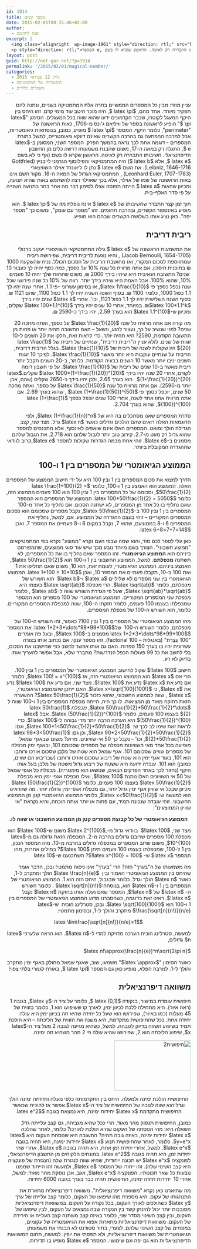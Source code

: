 ```yaml
---
id: 1914
title: מספר קסום
date: 2015-02-01T00:35:46+02:00
author:
  - אנה ליזהטוב
excerpt: |
  <img class="alignright  wp-image-1961" style="direction: rtl;" src="http://net-gar.net/wp-content/uploads/2015/01/e.png" alt="e" width="170" height="83" />
  <p style="direction: rtl;">המספר e, התגלה רק במאה ה-17, משום שהבנת משמעותו דרשה כלים מן החשבון הדיפרנציאלי. חשיבותו התבררה רק לאיטה. הראשון שקרא לו בשם (אף כי לא בשם e, אלא b) היה המתמטיקאי והפילוסוף הגרמני לייבניץ. את השם e נתן לו ליאונרד אוילר השוויצארי, המתמטיקאי הגדול של המאה ה-18. מקור השם אינו באות הראשונה של שמו של אוילר, אלא בכך שאוילר רצה להשתמש באות שהיא תנועה, ומכיוון שהאות a הייתה תפוסה אצלו לסימון דבר מה אחר בחר בתנועה השנייה על פי סדר האלף-בית.</p>
layout: post
guid: http://net-gar.net/?p=1914
permalink: '/2015/02/01/magical-number/'
categories:
  - גליון 12 פברואר 2015
  - היסטוריה של המתמטיקה
  - מאמרים כלליים
---
```

<p style="direction: rtl;">
  עניין מוזר: מבין כל המספרים הממשיים בחרה אלת המתמטיקה בשניים, ונתנה להם תפקיד מיוחד. אחד מהם, $latex \pi $, היה מוכר היטב עוד מימי קדם. זהו היחס בין היקף המעגל לקוטרו, שכבר הקדמונים ידעו שהוא שווה בכל המעגלים. הסימון "$latex \pi $" הופיע לראשונה בספר של וויליאם ג'ונס מ-1706, כאות הראשונה של "perimeter", כלומר היקף. המספר $latex \pi $ מופיע, כמובן, בנוסחאות גיאומטריות, אבל למרבה ההפתעה גם בהרבה הקשרים שאינם דווקא גיאומטריים, למשל בתורת המספרים - דוגמה אחת לכך נראה בהמשך הפרק. המספר השני, המסומן ב-$latex e $, התגלה רק במאה ה-17, משום שהבנת משמעותו דרשה כלים מן החשבון הדיפרנציאלי. חשיבותו התבררה רק לאיטה. הראשון שקרא לו בשם (אף כי לא בשם $latex e $, אלא $latex b $) היה המתמטיקאי והפילוסוף הגרמני לייבניץ (Gottfried Leibniz, 1646-1716). את השם $latex e $ נתן לו ליאונרד אוילר השוויצארי (Leonhard Euler, 1707-1783) , המתמטיקאי הגדול של המאה ה-18. מקור השם אינו באות הראשונה של שמו של אוילר, אלא בכך שאוילר רצה להשתמש באות שהיא תנועה, ומכיוון שהאות $latex a $ הייתה תפוסה אצלו לסימון דבר מה אחר בחר בתנועה השנייה על פי סדר האלף-בית.
</p>

<p style="direction: rtl;">
  תוך זמן קצר התברר שחשיבותו של $latex e $ אינה נופלת מזו של $latex \pi $. הוא מופיע באינספור הקשרים, ובהרבה תחומים. זהו "מספר עם עומק", ומשום כך "מספר יפה". כאן נציג אותו בשלושה הקשרים שבהם הוא מופיע.
</p>

<h2 style="direction: rtl;">
  ריבית דריבית
</h2>

<p style="direction: rtl;">
  את המשמעות הראשונה של $latex e $ גילה המתמטיקאי השוויצארי יעקוב ברנולי (Jacob Bernoulli, 1654-1705) , והיא נוגעת לריבית דריבית, שפירושה ריבית שמתווספת לסכום המקורי, ואז מחושבת הריבית על הסכום הכולל. נניח שהִשקַעת 1000 ₪ בתוכנית חיסכון. אם אתה מרוויח כל שנה 10% על כספך, כמה כסף יהיה לך כעבור 10  שנים? התשובה הנאיבית היא שיהיו בידך 2000 ₪, משום שהרווח שלך יהיה 10 פעמים 10%, שהוא 100%. אבל האמת היא שיהיו בידך יותר. רווח של 10% כל שנה פירושו שכל שנה נכפל כספך פי $latex 1\frac{1}{10}$, או בסימון עשרוני –פי 1.1. אחרי שנה יהיו לך 1.1 כפול 1000, כלומר 1100 ₪. בסוף השנה השניה יהיו לך 1.1 כפול 1100, שהם 1121 ₪. בסוף השנה השלישית יהיו לך 1.1 כפול 1121, וכו'. אחרי $latex k$ שנים יהיו בידך $latex 100*1.1^k$₪. במיוחד, אחרי 10 שנים יהיו בידך $latex 100*1.1^{10}$ שקלים, ומכיוון ש-$latex 1.1^{10}$ הוא בערך 2.59, יהיו בידך כ-2590 ₪.
</p>

<p style="direction: rtl;">
  מה קורה אם אתה מרוויח כל שנה $latex \frac{1}{20}$ על כספך, ואתה מחכה 20 שנים? לפני שנשיב על כך, נעצור לרגע, ונשאל – האם התשובה תהיה יותר או פחות מן התשובה הקודמת, 2590? היא תהיה <em>יותר. </em>כדי לראות זאת, חלקו את 20 השנים ל-10 זוגות של שנים. לולא עניין ה"ריבית דריבית", שנתיים של ריבית של $latex \frac{1}{20}$ היו שקולות לשנה של ריבית של $latex \frac{1}{10}$. בגלל הריבית דריבית, הריבית על שנתיים עוקבות היא יותר מאשר $latex \frac{1}{10}$. לפיכך 10 זוגות השנים יניבו יותר מאשר 10 השנים בבעיה הקודמת. כלומר, ב-20 השנים תקבל יותר ריבית מאשר ב-10 שנים של ריבית של $latex \frac{1}{10}$. על פי חשבון דומה לקודם, אחרי 20 שנה יהיו בידך $latex 1000*(1+\frac{1}{20})^{20}$ שקלים.$latex (1+\frac{1}{20})^{20}$   הוא בערך 2.65, ולכן יהיו בידך כ-2650 שקלים (שהם, אכן יותר מ-2590). אם אתה מרוויח כל שנה $latex \frac{1}{50}$ על כספך, ואתה מחכה 50 שנים, יוכפל כספך פי $latex (1+\frac{1}{50})^{50}$ , שהוא בערך 2.69. אם אתה מרוויח אחוז אחד לשנה, אחרי 100 שנים יוכפל כספך $latex (1+\frac{1}{100})^{100}$, שהוא בערך 2.704.
</p>

<p style="direction: rtl;">
  סדרת המספרים שאנו מסתכלים בה היא של $latex (1+\frac{1}{n})^n$, ולפי הדוגמאות האלה רואים שהם הולכים וגדלים כאשר $latex n$ גדל. מצד שני, קצב הגדילה הולך ומואט. המספרים האלו אינם שואפים לאינסוף, אלא מתכנסים למספר שהוא גדול רק מעט מ-2.7. קירוב טוב יותר לגבול שלהם הוא 2.718. את הגבול שלהם מסמנים ב-$latex e$. זוהי אחת מכמה הגדרות שקולות למספר $latex e$,קרוב לוודאי שההגדרה המקובלת ביותר.
</p>

<h2 style="direction: rtl;">
  הממוצע הגיאומטרי של המספרים בין 1 ו-100
</h2>

<p style="direction: rtl;">
  הדרך למצוא את סכום המספרים בין 1 ובין 100 היא על ידי חישוב הממוצע של המספרים האלה. הממוצע הוא האמצע בין 1 ו-100, כלומר $latex \frac{1+100}{2} = 50\frac{1}{2}$, וסכומם של כל המספרים בין 1 ובין 100 הוא 100 פעמים הממוצע הזה, כלומר $latex 100*50\frac{1}{2} = 5050$. הממוצע של המספרים הוא המספר שאם נחליף בו כל אחד מן המספרים, לא ישתנה הסכום. אם נחליף כל אחד מ-100 המספרים בין 1 ובין 100 ב-$latex 50\frac{1}{2}$, נקבל מספרים שסכומם הוא כסכום המספרים המקוריים – זוהי בעצם ההגדרה של הממוצע. אם, למשל, נחליף את המספרים 6 ו-8 בממוצעם, שהוא 7, נקבל במקום 6 ו-8 פעמיים את המספר 7, ואכן $latex 6+8=7+7=14$.
</p>

<p style="direction: rtl;">
  כאן עלי לספר לכם סוד, והוא שמה שבפי העם נקרא "ממוצע" נקרא בפי המתמטיקאים "ממוצע חשבוני". הצורך בשם מיוחד נובע מכך שיש עוד סוגי ממוצעים, שהמפורסם ביניהם הוא <strong>הממוצע הגיאומטרי</strong>. זהו המספר שאם נחליף בו את כל המספרים, לא תשתנה <strong>מכפלתם</strong>. למשל, הממוצע החשבוני בין 1 ו-100 הוא $latex 50\frac{1}{2}$, האמצע ביניהם. הממוצע הגיאומטרי, לעומת זאת, הוא 10, משום שאם תחליפו את 1 ואת 100 ב-10, תקבלו פעמיים את המספר 10, ואכן $latex 1*100 = 10*10$. הממוצע הגיאומטרי בין שני מספרים לא שליליים $latex a$ ו-$latex b$  הוא השורש של מכפלתם, כלומר $latex \sqrt{ab}$. הרי מכפלת $latex \sqrt{ab}$ בעצמו היא $latex \sqrt{ab}*\sqrt{ab}$, שעל פי הגדרת השורש שווה ל-$latex ab$ , כלומר מכפלת שני המספרים המקוריים. הממוצע הגיאומטרי של 100 מספרים הוא המספר שמכפלתו בעצמו 100 פעמים, כלומר חזקתו ה-100, שווה למכפלת המספרים המקוריים. כלומר, הוא השורש ה-100 של מכפלת המספרים.
</p>

<p style="direction: rtl;">
  מהו הממוצע הגיאומטרי של המספרים בין 1 ובין 100? כאמור, זהו השורש ה-100 של מכפלתם, כלומר השורש ה-100  של$latex 1*2*3*\dots*98*99*100$. את המספר $latex 1*2*3*\dots*98*99*100$ מסמנים ב-$latex 100!$, ובעל פה אומרים "100 עֲצֶרֶת" (באנגלית – 100 factorial). זהו מספר ענקי. אם נכתוב אותו בצורה עשרונית יהיו בו בערך 150 ספרות. האם גם אותו אפשר לחשב כפי שחישבנו את הסכום, בלי לחשב את כל 99 פעולות הכפל הנדרשות? מתברר שלא, אבל אפשר להעריך אותו בדיוק לא רע.
</p>

<p style="direction: rtl;">
  חישוב $latex 100!$ שקול לחישוב הממוצע הגיאומטרי של המספרים בין 1 ובין 100. הרי אם $latex x$ הוא הממוצע הגיאומטרי הזה, אז $latex 100! = x^{100}$, כלומר אם נדע את $latex x$ נדע את $latex 100!$. מצד שני, אם נדע את $latex 100!$ נדע את $latex x$, כי $latex x=\sqrt[100]{100!}$. האם ייתכן שהממוצע הגיאומטרי, $latex x$ , שווה לממוצע החשבוני, שהוא כזכור $latex 50\frac{1}{2}$? ההשערה הזאת רחוקה מאוד מן המציאות. לו כך היה, הייתה מכפלת המספרים בין 1 ו-100 שווה ל $latex 50\frac{1}{2}*50\frac{1}{2}*\dots$, <em>מכפלת</em> $latex 50\frac{1}{2}$ בעצמו 100 פעמים, כלומר $latex (50\frac{1}{2})^{100}$. אבל $latex (50\frac{1}{2})^{100}$ היא הערכה הרבה יותר מדי גבוהה ל-$latex 100!$. כדי לראות זאת שימו לב לכך ש:  $latex 100*1<50\frac{1}{2}*50\frac{1}{2}$, וגם: $latex 90*2<50\frac{1}{2}*50\frac{1}{2}$, וכן גם: $latex 98*3<50\frac{1}{2}*50\frac{1}{2}$, וכו' – נקבל כך 50 אי-שוויונים. מדוע? משום שבאגף שמאל מופיעה בכל אחד מאי השוויונות מכפלה של מספרים שסכומם 101, ובאגף ימין מכפלה של מספרים <em>שווים</em> שסכומם 101. אגף שמאל הוא שטח של מלבן שסכום אורכו ורוחבו הוא 101, בעוד אגף ימין הוא שטח של ריבוע שסכום אורכו ורוחבו (שבריבוע הם שווים, כמובן) הוא 101. עובדה ידועה היא ששטח של ריבוע גדול משטח של מלבן בעל אותו היקף (נחזור לכך באחד הפרקים הבאים, שנושאו הוא סימטריה). מכפלת כל אגפי שמאל של 50 אי השוויונים האלו נותנת $latex 100!$, ואילו מכפלת אגפי ימין היא מכפלת $latex 50\frac{1}{2}$ בעצמו 100 פעמים, כלומר $latex (50\frac{1}{2})^{100}$ . מכיוון שבכל אי שוויון אגף ימין גדול יותר, גם מכפלת אגפי ימין גדולה יותר. מה שהראינו הוא למעשה ש: $latex x<50\frac{1}{2}$, כלומר הממוצע הגיאומטרי קטן מן הממוצע החשבוני. זוהי עובדה שנכונה תמיד, עם פחות או יותר אותה הוכחה, והיא נקראת "אי שוויון הממוצעים":
</p>

<p style="direction: rtl; text-align: center;">
  <strong>הממוצע הגיאומטרי של כל קבוצת מספרים קטן מן הממוצע החשבוני או שווה לו.</strong>
</p>

<p style="direction: rtl;">
  מצד שני, $latex 100!$  בוודאי גדול מ-,$latex 2^{100}$ משום ש-$latex 100!$ הוא מכפלת 100 מספרים שרובם גדולים בהרבה מ-2. המכפלה הזאת גדולה גם מ-$latex 10^{100}$, משום שרוב המספרים במכפלה גדולים בהרבה מ-10. מהו המספר הנכון, בין 1 ל-100, שמכפלתו בעצמו 100 פעמים תיתן $latex 100!$? במילים אחרות, מהו המספר $latex x$ ש- $latex x^{100} = 100!$? השתכנענו ש-$latex 10<x<50\frac{1}{2}$. אבל מהו? התשובה היא שזהו בערך $latex \frac{100}{e}$, שהוא בערך 36.79. כמובן, המספר 100 הוא רק דוגמה. חבויה כאן עובדה כללית, שאותה הראה ג'ימס סטרלינג (James Stirling, 1692-1770):  הממוצע הגיאומטרי של המספרים בין 1 ל-$latex n$ הוא בערך $latex \frac{n}{e}$.
</p>

<p style="direction: rtl;">
  מה משמעותו של ה"בערך" הזה? הרי "בערך" אינו ניסוח מתמטי! ובכן, הדבר אומר שהיחס בין הממוצע הגיאומטרי האמור ובין  $latex \frac{n}{e}$ הולך ומתקרב ל-1, כאשר $latex n$ הולך וגדל. כלומר שבגבול, היחס הזה הוא 1. הממוצע הגיאומטרי של המספרים בין 1 ו-$latex n$ הוא, בנוסחה:$latex \sqrt[n]{n!}$ . כלומר השורש ה- $latex n$ של $latex n!$, המספר שאם נעלה אותו בחזקת $latex n$ נקבל $latex n!$. ראינו זאת בדוגמה, כשהסברנו מדוע הממוצע הגיאומטרי של המספרים בין 1 ו-100 הוא $latex \sqrt[100]{100!}$. ובכן, סטרלינג הוכיח  ש-$latex \frac{\sqrt[n]{n!}}{n/e}$ מתקרב והולך ל-1, ובסימון מתמטי:
</p>

<p style="direction: rtl; text-align: center;">
  $latex \lim\frac{\sqrt[n]{n!}}{n/e}=1$
</p>

<p style="direction: rtl;">
  למעשה, סטרלינג הוכיח הערכה מדויקת למדי ל-$latex n!$. הוא הראה שלערכי $latex n$ גדולים,
</p>

<p style="direction: rtl;">
  $latex n!\approx(\frac{n}{e})^n\sqrt{2\pi n}$
</p>

<p style="direction: rtl;">
  כאשר הסימון "$latex \approx$" משמעו, שוב, שאגף שמאל מחולק באגף ימין מתקרב והולך ל-1. למרבה הפלא, מופיע כאן גם המספר $latex \pi $, באורח לגמרי בלתי צפוי!
</p>

<h2 style="direction: rtl;">
  משוואה דיפרנציאלית
</h2>

<p style="direction: rtl;">
  חיפושית עומדת במישור, בנקודה $latex (0,1) $, כלומר על ציר ה-$latex y$, בגובה 1 (ראה איור). היא מתחילה ללכת לכיוון ימין, לאורך קו ששיפועו הוא 1, כלומר בזווית של 45 מעלות (כמו באיור), שפירושו הוא שעל כל יחידה שהיא זזה בכיוון ימין היא עולה יחידה אחת. ככל שהחיפושית מתקדמת, היא משנה את הזווית של הליכתה – היא הולכת תמיד בשיפוע השווה בדיוק לגובהה. למשל, כשהיא מגיעה לגובה 2 מעל ציר ה-$latex x$, שיפוע הליכתה הוא 2, שפירושו שהיא עולה פי 2 מהר משהיא זזה ימינה.
</p>

<p style="direction: rtl; text-align: right;">
  <img class=" wp-image-1969 aligncenter" src="http://net-gar.net/wp-content/uploads/2015/01/חיפושית2.png" alt="חיפושית2" width="209" height="136" />
</p>

<p style="direction: rtl; text-align: center;">
  החיפושית הולכת ימינה ולמעלה. היחס בין התקדמותה כלפי מעלה ותזוזתה ימינה הולך וגדל:הוא שווה לגובה של החיפושית על ציר ה-$latex x$.אפשר אז להוכיח שכאשר החיפושית מתקדמת $latex x$ יחידות ימינה, היא נמצאת בגובה $latex e^2$.
</p>

<p style="direction: rtl; text-align: right;">
  כמובן, החיפושית תנסוק מהר מאוד. הרי ככל שהיא מגביהה, גם קצב עלייתה גדל. השאלה היא: מהי הנוסחה של העקום שהיא הולכת לאורכו? כלומר, לאחר שהלכה $latex x$ יחידות ימינה, באיזה גובה תהיה? התשובה היא שנוסחת העקום היא $latex y=e^x$. כלומר, לאחר שהחיפושית תנוע $latex x$ יחידות ימינה, היא תהיה בגובה $latex e^x$. למשל, אחרי יחידת זמן אחת, היא תהיה בגובה $latex e$. אחרי שתי יחידות זמן, היא תהיה בגובה $latex e^2$. במונחים הלקוחים מן החשבון הדיפרנציאלי, לפונקציה $latex e^x$ יש תכונה ייחודית, שהיא שווה לנגזרת שלה (הנגזרת של פונקציה היא קצב השינוי שלה). זהו ייחודו של המספר $latex e$, ולמעשה זהו הייחוד שממנו נובעות כל שאר תכונותיו. הפונקציה $latex e^x$, אגב, אכן נוסקת מהר מאוד: למשל, אחרי 10  יחידות תזוּזה ימינה, החיפושית תהיה כבר בערך בגובה 6000 יחידות.
</p>

<p style="direction: rtl;">
  מה שתיארנו כאן נקרא "משוואה דיפרנציאלית". משוואה דיפרנציאלית מתארת את התנהגותו של עקום. היא מספרת מהו שיפועו של העקום, כלומר קצב עלייתו של ערך $latex y$ כשהולכים לאורך העקום, בכל נקודה על העקום. במשוואות דיפרנציאליות מסובכות יותר יכול להינתן קשר בין הנקודה שבה נמצאים על העקום, לבין שיפועו של העקום, ובין קצב השינוי מסדר שני, כלומר באיזה קצב משתנה קצב העלייה או הירידה של העקום. משוואות דיפרנציאליות מתארות אפוא את הגיאומטריה של עקומים, במונחים של קצב השינוי שלהם. לצערי, בתור סטודנט לא הבנתי את משמעותן הגיאומטרית של משוואות דיפרנציאליות, ולא תפסתי את יופין. למעשה, תחום המשוואות הדיפרנציאליות הוא גם יפה וגם שימושי. המספר $latex e$ מופיע בו תדירות.
</p>